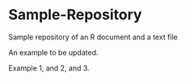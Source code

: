 # Sample-Repository
Sample repository of an R document and a text file

An example to be updated.

Example 1, and 2, and 3.
